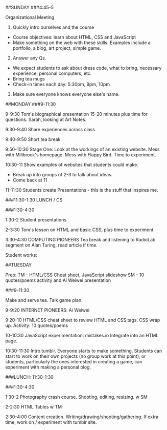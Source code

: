 ##SUNDAY
###4:45-5

Organizational Meeting

1. Quickly intro ourselves and the course
  - Course objectives: learn about HTML, CSS and JavaScript
  - Make something on the web with these skills. Examples include a portfolio, a blog, art project, simple game.

2. Answer any Qs. 
  - We expect students to ask about dress code, what to bring, necessary experience, personal computers, etc.
  - Bring tea mugs
  - Check-in times each day: 5:30pm, 8pm, 10pm

3. Make sure everyone knows everyone else's name.


##MONDAY
###9-11:30

9-9:30 Tom's biographical presentation 15-20 minutes plus time for questions. Sarah, looking at Art Notes. 

9:30-9:40 Share experiences across class.

9:40-9:50 Short tea break

9:50-10:30 Stage One: Look at the workings of an existing website. Mess with Millbrook's homepage. Mess with Flappy Bird. Time to experiment.

10:30-11 Show examples of websites that students could make.
  - Break up into groups of 2-3 to talk about ideas. 
  - Come back at 11

11-11:30 Students create Presentations - this is the stuff that inspires me.

###11:30-1:30 LUNCH / CS

###1:30-4:30

1:30-2 Student presentations

2-3:30 Tom's lesson on HTML and basic CSS, plus time to experiment

3:30-4:30 COMPUTING PIONEERS Tea break and listening to RadioLab segment on Alan Turing, read article if time.

Student works:


##TUESDAY

Prep: TM - HTML/CSS Cheat sheet, JavaScript slideshow
SM - 10 quotes/poems activity and Ai Weiwei presentation

###9-11:30

Make and serve tea. Talk game plan.

9-9:20 INTERNET PIONEERS: Ai Weiwei

9:20-10 HTML/CSS cheat sheet to review HTML and CSS tags.
CSS wrap up. Activity: 10 quotes/poems

10-10:30 JavaScript experimentation: mistakes.io
Integrate into an HTML page.

10:30-11:30 Intro tumblr. Everyone starts to make something. Students can start to work on their own projects (no group work at this point), or students, particularly the ones interested in creating a game, can experiment with making a personal blog.

###LUNCH: 11:30-1:30

###1:30-4:30 

1:30-2 Photography crash course. Shooting, editing, resizing. w SM

2-2:30 HTML Tables w TM

2:30-4:00 Content creation. Writing/drawing/shooting/gathering. If extra time, work on / experiment with tumblr site.


